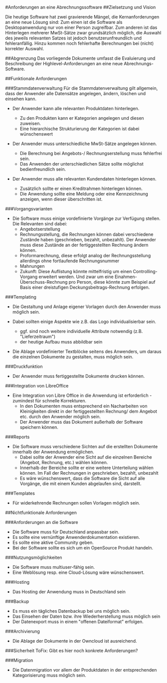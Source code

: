 #Anforderungen an eine Abrechnungssoftware
##Zielsetzung und Vision 

Die heutige Software hat zwei gravierende Mängel, die Kernanforderungen an eine neue Lösung sind:
Zum einen ist die Software als Desktopanwendung nur von einer Person zugreifbar.
Zum anderen ist das Hinterlegen mehrerer MwSt-Sätze zwar grundsätzlich möglich, die Auswahl des jeweils relevanten Satzes ist jedoch benutzerunfreundlich und fehleranfällig. Hinzu kommen noch fehlerhafte Berechnungen bei (nicht) korrekter Auswahl.

##Abgrenzung
Das vorliegende Dokumente umfasst die Evaluierung und Beschreibung der Highlevel-Anforderungen an eine neue Abrechnungs-Software.


##Funktionale Anforderungen

###Stammdatenverwaltung
Für die Stammdatenverwaltung gilt allgemein, dass der Anwender alle Datensätze angelegen, ändern, löschen und einsehen kann.

* Der Anwender kann alle relevanten Produktdaten hinterlegen.
    * Zu den Produkten kann er Kategorien angelegen und diesen zuweisen.
    * Eine hierarchische Strukturierung der Kategorien ist dabei wünschenswert


* Der Anwender muss unterschiedliche MwSt-Sätze angelegen können.
    * Die Berechnung bei Angebots-/ Rechnungserstellung muss fehlerfrei sein.
    * Das Anwenden der unterschiedlichen Sätze sollte möglichst bedienfreundlich sein. 


* Der Anwender muss alle relevanten Kundendaten hinterlegen können.
    * Zusätzlich sollte er einen Kreditrahmen hinterlegen können. 
    * Die Anwendung sollte eine Meldung oder eine Kennzeichnung anzeigen, wenn dieser überschritten ist.
    

###Vorgangsvarianten
* Die Software muss einige vordefinierte Vorgänge zur Verfügung stellen. Die Relevanten sind dabei:
    * Angebotserstellung
    * Rechnungsstellung, die Rechnungen können dabei verschiedene Zustände haben (geschrieben, bezahlt, unbezahlt). Der Anwender muss diese Zustände an der fertiggestellten Rechnung ändern können.   
    * Proformarechnung, diese erfolgt analog der Rechnungsstellung allerdings ohne fortlaufende Rechnungsnummer
    * Mahnungen
    * Zukunft: Diese Auflistung könnte mittelfristig um einen Controlling-Vorgang erweitert werden. Und zwar um eine Einahmen-Überschuss-Rechnung pro Person, diese könnte zum Beispiel auf Basis einer dreistufigen Deckungsbeitrags-Rechnung erfolgen.

###Templating
* Die Gestaltung und Anlage eigener Vorlagen durch den Anwender muss möglich sein. 
* Dabei sollten einige Aspekte wie z.B. das Logo individualisierbar sein.
    * ggf. sind noch weitere individuelle Attribute notwendig (z.B. "Lieferzeitraum")
    * der heutige Aufbau muss abbildbar sein
    

* Die Ablage vordefinierter Textblöcke seitens des Anwenders, um daraus die einzelnen Dokumente zu gestalten, muss möglich sein.

###Druckfunktion 
* Der Anwender muss fertiggestellte Dokumente drucken können.


###Integration von LibreOffice
* Eine Integration von Libre Office in die Anwendung ist erforderlich - zumindest für schnelle Korrekturen.
    * In den Dokumenten muss entsprechend ein Nacharbeiten von Kleinigkeiten direkt in der fertiggestellten  Rechnung/ dem Angebot etc. durch den Anwender möglich sein.
    * Der Anwender muss das Dokument außerhalb der Software speichern können.

###Reports
* Die Software muss verschiedene Sichten auf die erstellten Dokumente innerhalb der Anwendung ermöglichen.
    * Dabei sollte der Anwender eine Sicht auf die einzelnen Bereiche (Angebot, Rechnung, etc.) wählen können.
    * Innerhalb der Bereiche sollte er eine weitere Unterteilung wählen können. Im Fall der Rechnungen in geschrieben, bezahlt, unbezahlt
    * Es wäre wünschenswert, dass die Software die Sicht auf alle Vorgänge, die mit einem Kunden abgelaufen sind, darstellt. 

###Templates
* Für widerkehrende Rechnungen sollen Vorlagen möglich sein.

##Nichtfunktionale Anforderungen

###Anforderungen an die Software
* Die Software muss für Deutschland anpassbar sein.
* Es sollte eine vernünftige Anwenderdokumentation existieren.
* Es sollte eine aktive Community geben.
* Bei der Software sollte es sich um ein OpenSource Produkt handeln.

###Nutzungsmöglichkeiten
* Die Software muss multiuser-fähig sein.
* Eine Weblösung resp. eine Cloud-Lösung wäre wünschenswert.

###Hosting
* Das Hosting der Anwendung muss in Deutschland sein 

###Backup
* Es muss ein tägliches Datenbackup bei uns möglich sein. 
* Das Einsehen der Daten bzw. ihre Wiederherstellung muss möglich sein
* Der Datenexport muss in einem "offenen Dateiformat" erfolgen.

###Archivierung
* Die Ablage der Dokumente in der Owncloud ist ausreichend.


###Sicherheit
ToFix: Gibt es hier noch konkrete Anforderungen?

###Migration
* Die Datenmigration vor allem der Produktdaten in der entsprechenden Kategorisierung muss möglich sein.
